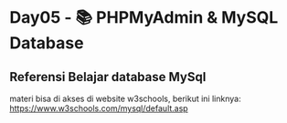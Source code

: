 # Day05 - 📚 PHPMyAdmin & MySQL Database

## Referensi Belajar database MySql
materi bisa di akses di website w3schools, berikut ini linknya:
https://www.w3schools.com/mysql/default.asp